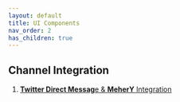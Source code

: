 ```yaml
---
layout: default
title: UI Components
nav_order: 2
has_children: true
---
```

## Channel Integration
1. [**Twitter Direct Messag**e & **MeherY** Integration](twitter-dm)
